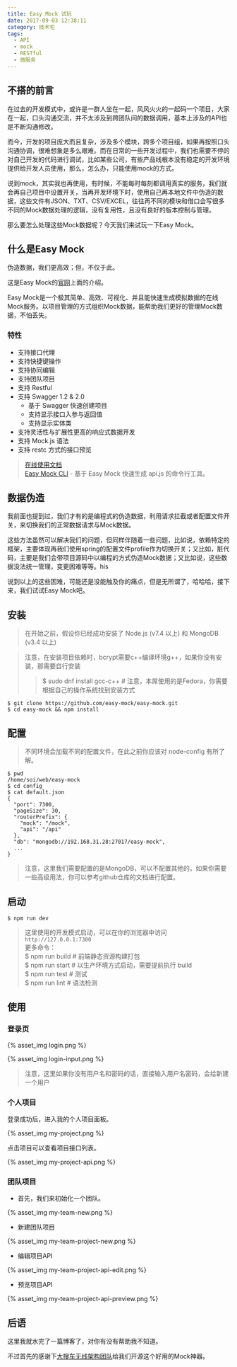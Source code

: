 ```yaml
---
title: Easy Mock 试玩
date: 2017-09-03 12:38:11
category: 技术宅
tags:
  - API
  - mock
  - RESTful
  - 微服务
---
```


## 不搭的前言

在过去的开发模式中，或许是一群人坐在一起，风风火火的一起码一个项目，大家在一起，口头沟通交流，并不太涉及到跨团队间的数据调用，基本上涉及的API也是不断沟通修改。

而今，开发的项目庞大而且复杂，涉及多个模块，跨多个项目组，如果再按照口头沟通协调，很难想象是多么艰难。而在日常的一些开发过程中，我们也需要不停的对自己开发的代码进行调试，比如某些公司，有些产品线根本没有稳定的开发环境提供给开发人员使用，那么，怎么办，只能使用mock的方式。

说到mock，其实我也再使用，有时候，不能每时每刻都调用真实的服务，我们就会再自己项目中设置开关，当再开发环境下时，使用自己再本地文件中伪造的数据，这些文件有JSON、TXT、CSV/EXCEL，往往再不同的模块和借口会写很多不同的Mock数据处理的逻辑，没有复用性，且没有良好的版本控制与管理。

那么要怎么处理这些Mock数据呢？今天我们来试玩一下Easy Mock。

## 什么是Easy Mock

伪造数据，我们更高效；但，不仅于此。

这是Easy Mock的[官网](https://www.easy-mock.com)上面的介绍。

Easy Mock是一个极其简单、高效、可视化、并且能快速生成模拟数据的在线Mock服务。以项目管理的方式组织Mock数据，能帮助我们更好的管理Mock数据，不怕丢失。

### 特性
- 支持接口代理
- 支持快捷键操作
- 支持协同编辑
- 支持团队项目
- 支持 Restful
- 支持 Swagger 1.2 & 2.0
  - 基于 Swagger 快速创建项目
  - 支持显示接口入参与返回值
  - 支持显示实体类
- 支持灵活性与扩展性更高的响应式数据开发
- 支持 Mock.js 语法
- 支持 restc 方式的接口预览

> [在线使用文档](https://easy-mock.com/docs)  
> [Easy Mock CLI](https://github.com/easy-mock/easy-mock-cli) - 基于 Easy Mock 快速生成 api.js 的命令行工具。

## 数据伪造

我前面也提到过，我们才有的是编程式的伪造数据，利用请求拦截或者配置文件开关，来切换我们的正常数据请求与Mock数据。

这些方法虽然可以解决我们的问题，但同样伴随着一些问题，比如说，依赖特定的框架，主要体现再我们使用spring的配置文件profile作为切换开关；又比如，脏代码，主要是我们会带项目源码中以编程的方式伪造Mock数据；又比如说，这些数据没法统一管理，变更困难等等。his

说到以上的这些困难，可能还是没能触及你的痛点，但是无所谓了，哈哈哈，接下来，我们试试Easy Mock吧。

## 安装

> 在开始之前，假设你已经成功安装了 Node.js (v7.4 以上) 和 MongoDB (v3.4 以上)

> 注意，在安装项目依赖时，bcrypt需要c++编译环境g++，如果你没有安装，那需要自行安装
> > $ sudo dnf install gcc-c++ # 注意，本屌使用的是Fedora，你需要根据自己的操作系统找到安装方式

```shell
$ git clone https://github.com/easy-mock/easy-mock.git
$ cd easy-mock && npm install
```

## 配置

> 不同环境会加载不同的配置文件，在此之前你应该对 node-config 有所了解。

```shell
$ pwd
/home/soi/web/easy-mock
$ cd config
$ cat default.json
{
  "port": 7300,
  "pageSize": 30,
  "routerPrefix": {
    "mock": "/mock",
    "api": "/api"
  },
  "db": "mongodb://192.168.31.28:27017/easy-mock",
  ...
}
```
> 注意，这里我们需要配置的是MongoDB，可以不配置其他的。如果你需要一些高级用法，你可以参考github仓库的文档进行配置。

## 启动

```shell
$ npm run dev
```

> 这里使用的开发模式启动，可以在你的浏览器中访问`http://127.0.0.1:7300`  
> 更多命令：  
> $ npm run build # 前端静态资源构建打包  
> $ npm run start # 以生产环境方式启动，需要提前执行 build  
> $ npm run test # 测试  
> $ npm run lint # 语法检测

## 使用

### 登录页

{% asset_img login.png %}

{% asset_img login-input.png %}

> 注意，这里如果你没有用户名和密码的话，直接输入用户名密码，会给新建一个用户

### 个人项目

登录成功后，进入我的个人项目面板。

{% asset_img my-project.png %}

点击项目可以查看项目接口列表。

{% asset_img my-project-api.png %}

### 团队项目

- 首先，我们来初始化一个团队。

{% asset_img my-team-new.png %}

- 新建团队项目

{% asset_img my-team-project-new.png %}

- 编辑项目API

{% asset_img my-team-project-api-edit.png %}

- 预览项目API

{% asset_img my-team-project-api-preview.png %}

## 后语

这里我就水完了一篇博客了，对你有没有帮助我不知道。

不过首先的感谢下[大搜车无线架构团队](http://f2e.souche.com/blog/)给我们开源这个好用的Mock神器。